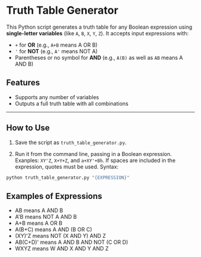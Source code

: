 # Truth Table Generator

This Python script generates a truth table for any Boolean expression using **single-letter variables** (like `A`, `B`, `X`, `Y`, `Z`). It accepts input expressions with:

- `+` for **OR** (e.g., `A+B` means A OR B)
- `'` for **NOT** (e.g., `A'` means NOT A)
- Parentheses or no symbol for **AND** (e.g., `A(B)` as well as `AB` means A AND B)

## Features

- Supports any number of variables
- Outputs a full truth table with all combinations

---

## How to Use

1. Save the script as `truth_table_generator.py`.

2. Run it from the command line, passing in a Boolean expression. Exanples: `XY'Z`, `X+Y+Z`, and `a+XY'+Bh`. If spaces are included in the expression, quotes must be used. Syntax:

```bash
python truth_table_generator.py "{EXPRESSION}"
```
## Examples of Expressions

- AB      means A AND B
- A'B     means NOT A AND B
- A+B     means A OR B
- A(B+C)  means A AND (B OR C)
- (XY)'Z  means NOT (X AND Y) AND Z
- AB(C+D)' means A AND B AND NOT (C OR D)
- WXYZ    means W AND X AND Y AND Z
